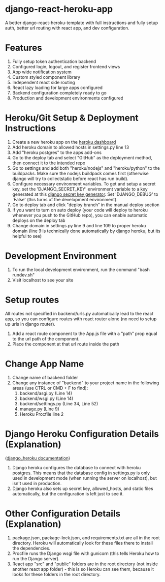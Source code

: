 # django-react-heroku-app
A better django-react-heroku-template with full instructions and fully setup auth, better url routing with react app, and dev configuration.

# Features
1. Fully setup token authentication backend
2. Configured login, logout, and register frontend views
3. App wide notification system
4. Custom styled component library
5. Independent react side routing
6. React lazy loading for large apps configured
7. Backend configuration completely ready to go
8. Production and development environments configured

# Heroku/Git Setup & Deployment Instructions
1. Create a new heroku app on the [heroku dashboard](https://dashboard.heroku.com)
2. Add heroku domain to allowed hosts in settings.py line 13
2. Add "heroku postgres" to the apps add-ons
3. Go to the deploy tab and select "GitHub" as the deployment method, then connect it to the intended repo
4. Go to settings and add both "heroku/nodejs" and "heroku/python" to the buildpacks. Make sure the nodejs buildpack comes first (otherwise django will try to collectstatic before react has run build).
5. Configure necessary environment variables. To get and setup a secret key, set the 'DJANGO_SECRET_KEY' environment variable to a key generated at this [django secret key generator](https://djecrety.ir/). Set 'DJANGO_DEBUG' to 'False' (this turns of the development environment).
6. Go to deploy tab and click "deploy branch" in the manual deploy section
7. If you want to turn on auto deploy (your code will deploy to heroku whenever you push to the GitHub repo), you can enable automatic deploys on the deploy tab
8. Change domain in settings.py line 9 and line 109 to proper heroku domain (line 9 is technically done automatically by django heroku, but its helpful to see)

# Development Environment
1. To run the local development environment, run the command "bash rundev.sh"
2. Visit localhost to see your site

# Setup routes
All routes not specified in backend/urls.py automatically lead to the react app, so you can configure routes with react router alone (no need to setup up urls in django router).
1. Add a react route component to the App.js file with a "path" prop equal to the url path of the component.
2. Place the component at that url route inside the path

# Change App Name
1. Change name of backend folder
2. Change any instance of "backend" to your project name in the following areas (use CTRL or CMD + F to find):
    1. backend/asgi.py (Line 14)
    2. backend/wsgi.py (Line 14)
    3. backend/settings.py (Line 34, Line 52)
    4. manage.py (Line 9)
    5. Heroku Procfile line 2

# Django Heroku Configuration Details (Explanation)
([django_heroku documentation](https://pypi.org/project/django-heroku/))
1. Django heroku configures the database to connect with heroku postgres. This means that the database config in settings.py is only used in development mode (when running the server on localhost), but isn't used in production.
2. Django heroku also sets up secret key, allowed_hosts, and static files automatically, but the configuration is left just to see it.

# Other Configuration Details (Explanation)
1. package.json, package-lock.json, and requirements.txt are all in the root directory. Heroku will automatically look for these files there to install the dependencies.
2. Procfile runs the Django wsgi file with gunicorn (this tells Heroku how to run the Django server).
3. React app "src" and "public" folders are in the root directory (not inside another react app folder) - this is so Heroku can see them, because it looks for these folders in the root directory.
